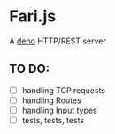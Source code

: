# Fari.js

A [deno](http://deno.land) HTTP/REST server

## TO DO:

-   [ ] handling TCP requests
-   [ ] handling Routes
-   [ ] handling Input types
-   [ ] tests, tests, tests
